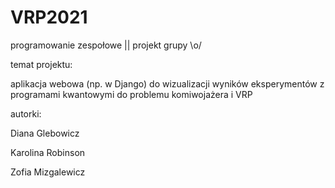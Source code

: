 # VRP2021
programowanie zespołowe || projekt grupy \o/ 

temat projektu:

aplikacja webowa (np. w Django) do wizualizacji wyników eksperymentów z programami kwantowymi do problemu komiwojażera i VRP

autorki:

Diana Glebowicz

Karolina Robinson

Zofia Mizgalewicz
